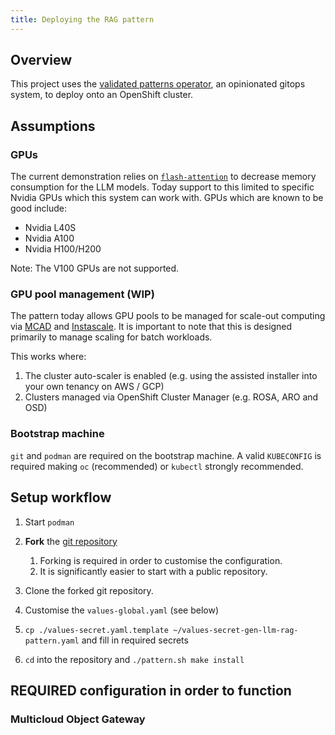 ```yaml
---
title: Deploying the RAG pattern
---
```


## Overview

This project uses the [validated patterns operator](https://validatedpatterns.io), an opinionated gitops system, to deploy onto an OpenShift cluster.

## Assumptions

### GPUs

The current demonstration relies on [`flash-attention`](https://github.com/Dao-AILab/flash-attention) to decrease memory consumption for the LLM models. Today support to this limited to specific Nvidia GPUs which this system can work with. GPUs which are known to be good include:

- Nvidia L40S
- Nvidia A100
- Nvidia H100/H200

Note: The V100 GPUs are not supported.

### GPU pool management (WIP)

The pattern today allows GPU pools to be managed for scale-out computing via [MCAD](https://github.com/project-codeflare/multi-cluster-app-dispatcher/) and [Instascale](https://github.com/project-codeflare/instascale). It is important to note that this is designed primarily to manage scaling for batch workloads.

This works where:

1. The cluster auto-scaler is enabled (e.g. using the assisted installer into your own tenancy on AWS / GCP)
1. Clusters managed via OpenShift Cluster Manager (e.g. ROSA, ARO and OSD)

### Bootstrap machine

`git` and `podman` are required on the bootstrap machine.
A valid `KUBECONFIG` is required making `oc` (recommended) or `kubectl` strongly recommended.

## Setup workflow

1. Start `podman`

1. **Fork** the [git repository](https://github.com/opendatahub-io-contrib/genai-llm-rag-pattern)

   1. Forking is required in order to customise the configuration.
   1. It is significantly easier to start with a public repository.

1. Clone the forked git repository.

1. Customise the `values-global.yaml` (see below)

1. `cp ./values-secret.yaml.template ~/values-secret-gen-llm-rag-pattern.yaml` and fill in required secrets

1. `cd` into the repository and `./pattern.sh make install`

## REQUIRED configuration in order to function

### Multicloud Object Gateway
